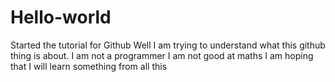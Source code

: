 # Hello-world
Started the tutorial for Github
Well I am trying to understand what this github thing is about.
I am not a programmer I am not good at maths
I am hoping that I will learn something from all this
